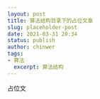 ```yaml
---
layout: post
title: 算法结构目录下的占位文章
slug: placeholder-post
date: 2021-03-31 20:34
status: publish
author: chinwer
tags:
- 算法
  excerpt: 算法结构
---
```


占位文
